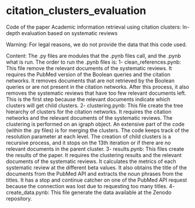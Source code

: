 # citation_clusters_evaluation
Code of the paper Academic information retrieval using citation clusters: In-depth evaluation based on systematic reviews

Warning:
For legal reasons, we do not provide the data that this code used.

Content:
The .py files are modules that the .pynb files call, and the .pynb what is run.
The order to run the .pynb files is:
1- clean_references.pynb: This file remove the relevant documents of the systematic reviews. It requires the PubMed version of the Boolean queries and the citation networks. It removes documents that are not retrieved by the Boolean queries or are not present in the citation networks. After this process, it also removes the systematic reviews that have too few relevant documents left. This is the first step because the relevant documents indicate which clusters will get child clusters.
2- clustering.pynb: This file create the tree hierarchy of clusters for the citation networks. It requires the citation networks and the relevant documents of the systematic reviews. The clustering is performed on an igraph object. An extensive part of the code (within the .py files) is for merging the clusters. The code keeps track of the resolution parameter at each level. The creation of child clusters is a recursive process, and it stops on the 13th iteration or if there are no relevant documents in the parent cluster.
3- results.pynb: This files create the results of the paper. It requires the clustering results and the relevant documents of the systematic reviews. It calculates the metrics of each systematic review at the different beta values. It also obtains the title of the documents from the PubMed API and extracts the noun phrases from the titles. It has a stop and continue catcher on one of the PubMed API request because the connection was lost due to requesting too many titles.
4- create_data.pynb: This file generate the data available at the Zenodo repository.
